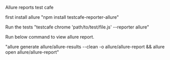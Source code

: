 Allure reports test cafe 

first install allure "npm install testcafe-reporter-allure"

Run the tests "testcafe chrome 'path/to/test/file.js' --reporter allure"

Run below command to view allure report.

"allure generate allure/allure-results --clean -o allure/allure-report && allure open allure/allure-report"